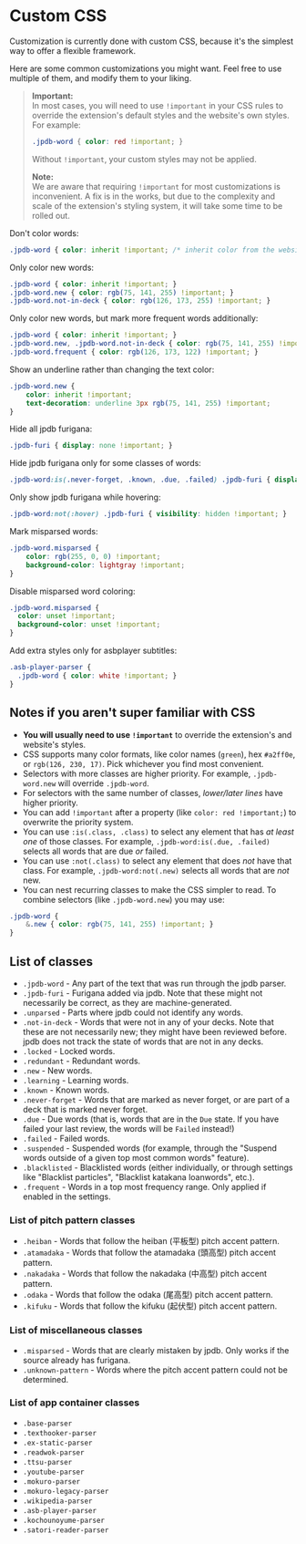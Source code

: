 # Custom CSS

Customization is currently done with custom CSS, because it's the simplest way to offer a flexible framework.

Here are some common customizations you might want. Feel free to use multiple of them, and modify them to your liking.

> **Important:**  
> In most cases, you will need to use `!important` in your CSS rules to override the extension's default styles and the website's own styles. For example:  
> ```css
> .jpdb-word { color: red !important; }
> ```
> Without `!important`, your custom styles may not be applied.
> 
> **Note:**  
> We are aware that requiring `!important` for most customizations is inconvenient. A fix is in the works, but due to the complexity and scale of the extension's styling system, it will take some time to be rolled out.

Don't color words:
```css
.jpdb-word { color: inherit !important; /* inherit color from the website instead of using a custom color */ }
```

Only color new words:
```css
.jpdb-word { color: inherit !important; }
.jpdb-word.new { color: rgb(75, 141, 255) !important; }
.jpdb-word.not-in-deck { color: rgb(126, 173, 255) !important; }
```

Only color new words, but mark more frequent words additionally:
```css
.jpdb-word { color: inherit !important; }
.jpdb-word.new, .jpdb-word.not-in-deck { color: rgb(75, 141, 255) !important; }
.jpdb-word.frequent { color: rgb(126, 173, 122) !important; }
```

Show an underline rather than changing the text color:
```css
.jpdb-word.new {
    color: inherit !important;
    text-decoration: underline 3px rgb(75, 141, 255) !important;
}
```

Hide all jpdb furigana:
```css
.jpdb-furi { display: none !important; }
```

Hide jpdb furigana only for some classes of words:
```css
.jpdb-word:is(.never-forget, .known, .due, .failed) .jpdb-furi { display: none !important; }
```

Only show jpdb furigana while hovering:
```css
.jpdb-word:not(:hover) .jpdb-furi { visibility: hidden !important; }
```

Mark misparsed words:
```css
.jpdb-word.misparsed {
    color: rgb(255, 0, 0) !important;
    background-color: lightgray !important;
}
```

Disable misparsed word coloring:
```css
.jpdb-word.misparsed {
  color: unset !important;
  background-color: unset !important;
}
```

Add extra styles only for asbplayer subtitles:
```css
.asb-player-parser {
  .jpdb-word { color: white !important; }
}
```

## Notes if you aren't super familiar with CSS

- **You will usually need to use `!important`** to override the extension's and website's styles.
- CSS supports many color formats, like color names (`green`), hex `#a2ff0e`, or `rgb(126, 230, 17)`. Pick whichever you find most convenient.
- Selectors with more classes are higher priority. For example, `.jpdb-word.new` will override `.jpdb-word`.
- For selectors with the same number of classes, *lower/later lines* have higher priority.
- You can add `!important` after a property (like `color: red !important;`) to overwrite the priority system.
- You can use `:is(.class, .class)` to select any element that has *at least one* of those classes. For example, `.jpdb-word:is(.due, .failed)` selects all words that are due *or* failed.
- You can use `:not(.class)` to select any element that does *not* have that class. For example, `.jpdb-word:not(.new)` selects all words that are *not* new.
- You can nest recurring classes to make the CSS simpler to read. To combine selectors (like `.jpdb-word.new`) you may use:
```css
.jpdb-word {
    &.new { color: rgb(75, 141, 255) !important; }
}
```

## List of classes

- `.jpdb-word` - Any part of the text that was run through the jpdb parser.
- `.jpdb-furi` - Furigana added via jpdb. Note that these might not necessarily be correct, as they are machine-generated.
- `.unparsed` - Parts where jpdb could not identify any words.
- `.not-in-deck` - Words that were not in any of your decks. Note that these are not necessarily new; they might have been reviewed before. jpdb does not track the state of words that are not in any decks.
- `.locked` - Locked words.
- `.redundant` - Redundant words.
- `.new` - New words.
- `.learning` - Learning words.
- `.known` - Known words.
- `.never-forget` - Words that are marked as never forget, or are part of a deck that is marked never forget.
- `.due` - Due words (that is, words that are in the `Due` state. If you have failed your last review, the words will be `Failed` instead!)
- `.failed` - Failed words.
- `.suspended` - Suspended words (for example, through the "Suspend words outside of a given top most common words" feature).
- `.blacklisted` - Blacklisted words (either individually, or through settings like "Blacklist particles", "Blacklist katakana loanwords", etc.).
- `.frequent` - Words in a top most frequency range. Only applied if enabled in the settings.

### List of pitch pattern classes

- `.heiban` - Words that follow the heiban (平板型) pitch accent pattern.
- `.atamadaka` - Words that follow the atamadaka (頭高型) pitch accent pattern.
- `.nakadaka` - Words that follow the nakadaka (中高型) pitch accent pattern.
- `.odaka` - Words that follow the odaka (尾高型) pitch accent pattern.
- `.kifuku` - Words that follow the kifuku (起伏型) pitch accent pattern.

### List of miscellaneous classes

- `.misparsed` - Words that are clearly mistaken by jpdb. Only works if the source already has furigana.
- `.unknown-pattern` - Words where the pitch accent pattern could not be determined.

### List of app container classes

- `.base-parser`
- `.texthooker-parser`
- `.ex-static-parser`
- `.readwok-parser`
- `.ttsu-parser`
- `.youtube-parser`
- `.mokuro-parser`
- `.mokuro-legacy-parser`
- `.wikipedia-parser`
- `.asb-player-parser`
- `.kochounoyume-parser`
- `.satori-reader-parser`
